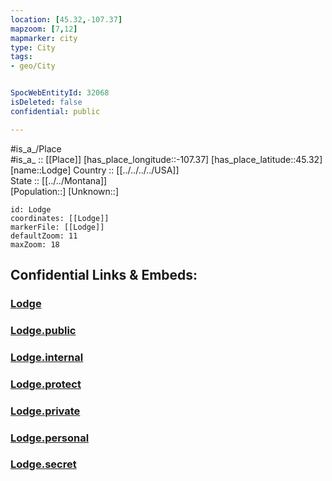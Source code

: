 ```yaml
---
location: [45.32,-107.37] 
mapzoom: [7,12] 
mapmarker: city 
type: City
tags:
- geo/City


SpocWebEntityId: 32068
isDeleted: false
confidential: public

---
```

#is_a_/Place  
#is_a_ :: [[Place]] 
[has_place_longitude::-107.37] 
[has_place_latitude::45.32] 
[name::Lodge] 
Country :: [[../../../../USA]]  
State :: [[../../Montana]]  
[Population::] 
[Unknown::] 


```leaflet
id: Lodge
coordinates: [[Lodge]] 
markerFile: [[Lodge]] 
defaultZoom: 11 
maxZoom: 18
```


## Confidential Links & Embeds: 

### [Lodge](/_Standards/Earth/Continent/America~North/USA/USA~Mountain/Montana/counties~Montana/Big_Horn,County/cities~Big_Horn/Lodge.md) 

### [Lodge.public](/_public/Earth/Continent/America~North/USA/USA~Mountain/Montana/counties~Montana/Big_Horn,County/cities~Big_Horn/Lodge.public.md) 

### [Lodge.internal](/_internal/Earth/Continent/America~North/USA/USA~Mountain/Montana/counties~Montana/Big_Horn,County/cities~Big_Horn/Lodge.internal.md) 

### [Lodge.protect](/_protect/Earth/Continent/America~North/USA/USA~Mountain/Montana/counties~Montana/Big_Horn,County/cities~Big_Horn/Lodge.protect.md) 

### [Lodge.private](/_private/Earth/Continent/America~North/USA/USA~Mountain/Montana/counties~Montana/Big_Horn,County/cities~Big_Horn/Lodge.private.md) 

### [Lodge.personal](/_personal/Earth/Continent/America~North/USA/USA~Mountain/Montana/counties~Montana/Big_Horn,County/cities~Big_Horn/Lodge.personal.md) 

### [Lodge.secret](/_secret/Earth/Continent/America~North/USA/USA~Mountain/Montana/counties~Montana/Big_Horn,County/cities~Big_Horn/Lodge.secret.md)

